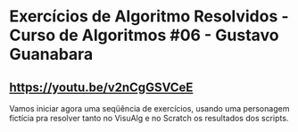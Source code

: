 # Exercícios de Algoritmo Resolvidos - Curso de Algoritmos #06 - Gustavo Guanabara
## https://youtu.be/v2nCgGSVCeE

Vamos iniciar agora uma seqüência de exercícios, usando uma personagem fictícia pra resolver tanto no VisuAlg e no Scratch os resultados dos scripts. 
